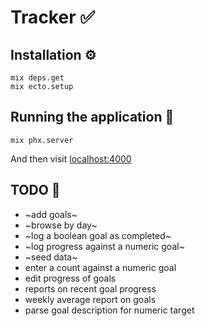 # Tracker ✅

## Installation ⚙️

```
mix deps.get
mix ecto.setup
```

## Running the application 🚀

```
mix phx.server
```

And then visit [localhost:4000](http://localhost:4000)

## TODO 🚧

- ~add goals~
- ~browse by day~
- ~log a boolean goal as completed~
- ~log progress against a numeric goal~
- ~seed data~
- enter a count against a numeric goal
- edit progress of goals
- reports on recent goal progress
- weekly average report on goals
- parse goal description for numeric target
